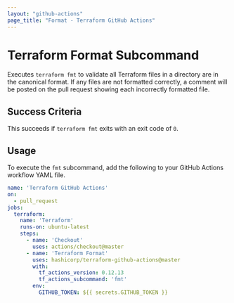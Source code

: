 ```yaml
---
layout: "github-actions"
page_title: "Format - Terraform GitHub Actions"
---
```


# Terraform Format Subcommand

Executes `terraform fmt` to validate all Terraform files in a directory are in the canonical format. If any files are not formatted correctly, a comment will be posted on the pull request showing each incorrectly formatted file.

## Success Criteria

This succeeds if `terraform fmt` exits with an exit code of `0`.

## Usage

To execute the `fmt` subcommand, add the following to your GitHub Actions workflow YAML file.

```yaml
name: 'Terraform GitHub Actions'
on:
  - pull_request
jobs:
  terraform:
    name: 'Terraform'
    runs-on: ubuntu-latest
    steps:
      - name: 'Checkout'
        uses: actions/checkout@master
      - name: 'Terraform Format'
        uses: hashicorp/terraform-github-actions@master
        with:
          tf_actions_version: 0.12.13
          tf_actions_subcommand: 'fmt'
        env:
          GITHUB_TOKEN: ${{ secrets.GITHUB_TOKEN }}
```
